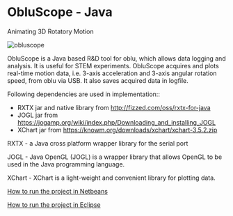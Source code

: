 ObluScope - Java
===================================

Animating 3D Rotatory Motion

![obluscope](https://user-images.githubusercontent.com/28668338/46465596-a6d23680-c7e6-11e8-8d7f-ab13011daca3.gif)

ObluScope is a Java based R&D tool for oblu, which allows data logging and analysis. It is useful for STEM experiments. ObluScope acquires and plots real-time motion data, i.e. 3-axis acceleration and 3-axis angular rotation speed, from oblu via USB. It also saves acquired data in logfile.

Following dependencies are used in implementation::
 - RXTX jar and native library from http://fizzed.com/oss/rxtx-for-java 
 - JOGL jar from https://jogamp.org/wiki/index.php/Downloading_and_installing_JOGL
 - XChart jar from https://knowm.org/downloads/xchart/xchart-3.5.2.zip

RXTX - a Java cross platform wrapper library for the serial port

JOGL - Java OpenGL (JOGL) is a wrapper library that allows OpenGL to be used in the Java programming language.

XChart - XChart is a light-weight and convenient library for plotting data.


[How to run the project in Netbeans](https://www.inertialelements.com/oblu/resources/obluscope-project-setup-netbeans.pdf)

[How to run the project in Eclipse](https://www.inertialelements.com/oblu/resources/obluscope-project-setup-eclipse.pdf)


